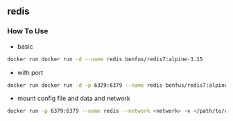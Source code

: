 ## redis

### How To Use
- basic
```bash
docker run docker run -d --name redis benfus/redis7:alpine-3.15
```
- with port
```bash
docker run docker run -d -p 6379:6379 --name redis benfus/redis7:alpine-3.15
```
- mount config file and data and network
```bash
docker run -p 6379:6379 --name redis --network <network> -v </path/to/conf/redis.conf:/etc/redis/redis.conf> -v </path/to/data/:/var/lib/redis> -d benfus/redis7:alpine-3.15 redis-server /etc/redis/redis.conf
```

